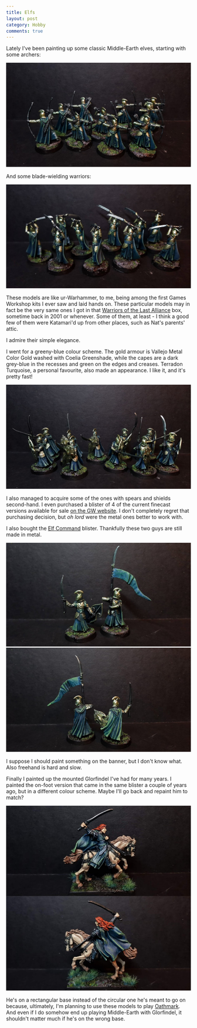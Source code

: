 ```yaml
---
title: Elfs
layout: post
category: Hobby
comments: true
---
```


Lately I've been painting up some classic Middle-Earth elves, starting with some archers:

![](/images/2022/01/hobby/elves/archers.jpg)

And some blade-wielding warriors:

![](/images/2022/01/hobby/elves/swordsmen.jpg)

These models are like ur-Warhammer, to me, being among the first Games Workshop kits I ever saw and laid hands on.  These particular models may in fact be the very same ones I got in that [Warriors of the Last Alliance](https://www.games-workshop.com/en-GB/Warriors-Of-The-Last-Alliance-2018) box, sometime back in 2001 or whenever. Some of them, at least - I think a good few of them were Katamari'd up from other places, such as Nat's parents' attic.

I admire their simple elegance.

I went for a greeny-blue colour scheme. The gold armour is Vallejo Metal Color Gold washed with Coelia Greenshade, while the capes are a dark grey-blue in the recesses and green on the edges and creases. Terradon Turquoise, a personal favourite, also made an appearance. I like it, and it's pretty fast!

![](/images/2022/01/hobby/elves/spearmen.jpg)

I also managed to acquire some of the ones with spears and shields second-hand. I even purchased a blister of 4 of the current finecast versions available for sale [on the GW website](https://www.games-workshop.com/en-GB/High-Elf-Warriors). I don't completely regret that purchasing decision, but *oh lord* were the metal ones better to work with. 

I also bought the [Elf Command](https://www.games-workshop.com/en-GB/Elf-Command) blister. Thankfully these two guys are still made in metal.

![](/images/2022/01/hobby/elves/command.jpg)
![](/images/2022/01/hobby/elves/command-rear.jpg)

I suppose I should paint something on the banner, but I don't know what. Also freehand is hard and slow.

Finally I painted up the mounted Glorfindel I've had for many years. I painted the on-foot version that came in the same blister a couple of years ago, but in a different colour scheme. Maybe I'll go back and repaint him to match?

![](/images/2022/01/hobby/elves/glorfindel.jpg)

He's on a rectangular base instead of the circular one he's meant to go on because, ultimately, I'm planning to use these models to play [Oathmark](https://ospreypublishing.com/oathmark). And even if I do somehow end up playing Middle-Earth with Glorfindel, it shouldn't matter much if he's on the wrong base. 
